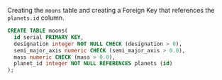 Creating the `moons` table and creating a Foreign Key that references the `planets.id` column.

```sql
CREATE TABLE moons(
  id serial PRIMARY KEY,
  designation integer NOT NULL CHECK (designation > 0),
  semi_major_axis numeric CHECK (semi_major_axis > 0.0),
  mass numeric CHECK (mass > 0.0),
  planet_id integer NOT NULL REFERENCES planets (id)
);
```
